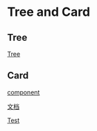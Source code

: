 # Tree and Card

## Tree
[Tree](./src/components/AchoTree.vue)

## Card
[component](./src/components/Card.vue)

[文档](./src/components/card.md)

[Test](./test/card.test.ts)